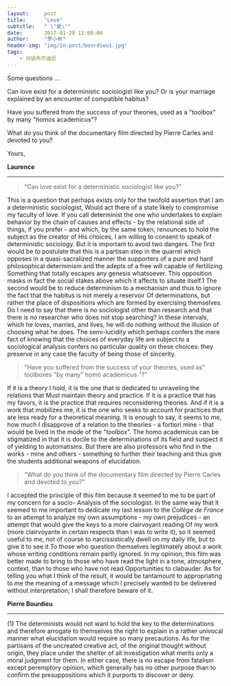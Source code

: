 ```yaml
---
layout:     post
title:      "Love"
subtitle:   " \"爱\""
date:       2017-01-28 12:00:00
author:     "罗小布"
header-img: "img/in-post/bourdieu1.jpg"
tags:
    - 对话布尔迪厄
---
```


Some questions ... 

Can love exist for a deterministic sociologist like you? Or is your marriage explained by an encounter of compatible habitus? 

Have you suffered from the success of your theories, used as a "toolbox" by many "homos academicus"? 

What do you think of the documentary film directed by Pierre Carles and devoted to you? 

Yours, 

**Laurence**

---

>"Can love exist for a deterministic sociologist like you?" 

This is a question that perhaps exists only for the twofold assertion that I am a deterministic sociologist, Would act there of a state likely to compromise my faculty of love. If you call determinist the one who undertakes to explain behavior by the chain of causes and effects - by the relational side of things, if you prefer - and which, by the same token, renounces to hold the subject as the creator of His choices, I am willing to consent to speak of deterministic sociology. But it is important to avoid two dangers. The first would be to postulate that this is a partisan step in the quarrel which opposes in a quasi-sacralized manner the supporters of a pure and hard philosophical determinism and the adepts of a free will capable of fertilizing Something that totally escapes any genesis whatsoever. This opposition masks in fact the social stakes above which it affects to situate itself.1 The second would be to reduce determinism to a mechanism and thus to ignore the fact that the habitus is not merely a reservoir Of determinations, but rather the place of dispositions which are formed by exercising themselves. Do I need to say that there is no sociologist other than research and that there is no researcher who does not stop searching? In these intervals, which he loves, marries, and lives, he will do nothing without the illusion of choosing what he does. The semi-lucidity which perhaps confers the mere fact of knowing that the choices of everyday life are subject to a sociological analysis confers no particular quality on these choices: they preserve in any case the faculty of being those of sincerity. 

>"Have you suffered from the success of your theories, used as" toolboxes "by many" homo academicus "?" 

If it is a theory I hold, it is the one that is dedicated to unraveling the relations that Must maintain theory and practice. If it is a practice that has my favors, it is the practice that requires reconsidering theories. And if it is a work that mobilizes me, it is the one who seeks to account for practices that are less ready for a theoretical meaning. It is enough to say, it seems to me, how much I disapprove of a relation to the theories - a fortiori mine - that would be lived in the mode of the "toolbox". The homo academicus can be stigmatized in that it is docile to the determinations of its field and suspect it of yielding to automatisms. But there are also professors who find in the works - mine and others - something to further their teaching and thus give the students additional weapons of elucidation. 

>"What do you think of the documentary film directed by Pierre Carles and devoted to you?" 

I accepted the principle of this film because it seemed to me to be part of my concern for a socio- Analysis of the sociologist. In the same way that it seemed to me important to dedicate my last lesson to the *Collège de France* to an attempt to analyze my own assumptions - my own prejudices - an attempt that would give the keys to a more clairvoyant reading Of my work (more clairvoyante in certain respects than I was to write it), so it seemed useful to me, not of course to narcissistically dwell on my daily life, but to give it to see it To those who question themselves legitimately about a work whose writing conditions remain partly ignored. In my opinion, this film was better made to bring to those who have read the light in a tone, atmosphere, context, than to those who have not read Opportunities to clabauder. As for telling you what I think of the result, it would be tantamount to appropriating to me the meaning of a message which I precisely wanted to be delivered without interpretation; I shall therefore beware of it. 

**Pierre Bourdieu**

---

(1) The determinists would not want to hold the key to the determinations and therefore arrogate to themselves the right to explain in a rather univocal manner what elucidation would require so many precautions. As for the partisans of the uncreated creative act, of the original thought without origin, they place under the shelter of all investigation what merits only a moral judgment for them. In either case, there is no escape from fatalism except peremptory opinion, which generally has no other purpose than to confirm the presuppositions which it purports to discover or deny.